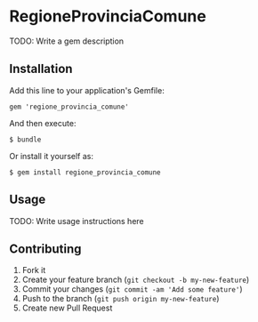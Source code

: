 # RegioneProvinciaComune

TODO: Write a gem description

## Installation

Add this line to your application's Gemfile:

    gem 'regione_provincia_comune'

And then execute:

    $ bundle

Or install it yourself as:

    $ gem install regione_provincia_comune

## Usage

TODO: Write usage instructions here

## Contributing

1. Fork it
2. Create your feature branch (`git checkout -b my-new-feature`)
3. Commit your changes (`git commit -am 'Add some feature'`)
4. Push to the branch (`git push origin my-new-feature`)
5. Create new Pull Request
